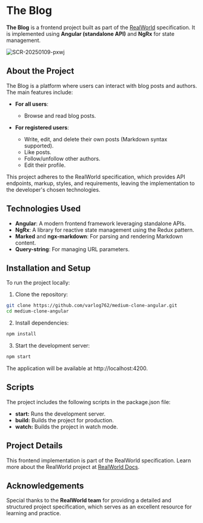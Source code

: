 # The Blog

**The Blog** is a frontend project built as part of the [RealWorld](https://realworld-docs.netlify.app/) specification. It is implemented using **Angular (standalone API)** and **NgRx** for state management.

![SCR-20250109-pxwj](https://github.com/user-attachments/assets/25549270-2477-4141-8ca4-beb479499479)


## About the Project

The Blog is a platform where users can interact with blog posts and authors. The main features include:

- **For all users**:  
  - Browse and read blog posts.
  
- **For registered users**:  
  - Write, edit, and delete their own posts (Markdown syntax supported).  
  - Like posts.  
  - Follow/unfollow other authors.  
  - Edit their profile.  

This project adheres to the RealWorld specification, which provides API endpoints, markup, styles, and requirements, leaving the implementation to the developer's chosen technologies.

## Technologies Used

- **Angular**: A modern frontend framework leveraging standalone APIs.  
- **NgRx**: A library for reactive state management using the Redux pattern.  
- **Marked** and **ngx-markdown**: For parsing and rendering Markdown content.  
- **Query-string**: For managing URL parameters.

## Installation and Setup

To run the project locally:

1. Clone the repository:
```bash
git clone https://github.com/varlog762/medium-clone-angular.git
cd medium-clone-angular
```
2. Install dependencies:
```bash
npm install
```
3. Start the development server:
```bash
npm start
```
The application will be available at http://localhost:4200.

## Scripts

The project includes the following scripts in the package.json file:

- **start:** Runs the development server.
- **build:** Builds the project for production.
- **watch:** Builds the project in watch mode.

## Project Details

This frontend implementation is part of the RealWorld specification. Learn more about the RealWorld project at [RealWorld Docs](https://realworld-docs.netlify.app/).

## Acknowledgements

Special thanks to the **RealWorld team** for providing a detailed and structured project specification, which serves as an excellent resource for learning and practice.
